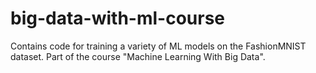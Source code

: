 # big-data-with-ml-course
Contains code for training a variety of ML models on the FashionMNIST dataset. Part of the course "Machine Learning With Big Data".

